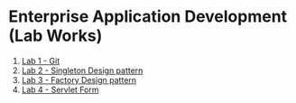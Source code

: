 # Enterprise Application Development (Lab Works)



1. [Lab 1 - Git](https://github.com/bipinad/EAD/tree/main/labs/lab1)
2. [Lab 2 - Singleton Design pattern](https://github.com/bipinad/EAD/tree/main/labs/lab2)
3. [Lab 3 - Factory Design pattern](https://github.com/bipinad/EAD/tree/main/labs/lab3)
4. [Lab 4 - Servlet Form](https://github.com/bipinad/EAD/tree/main/labs/lab4)

